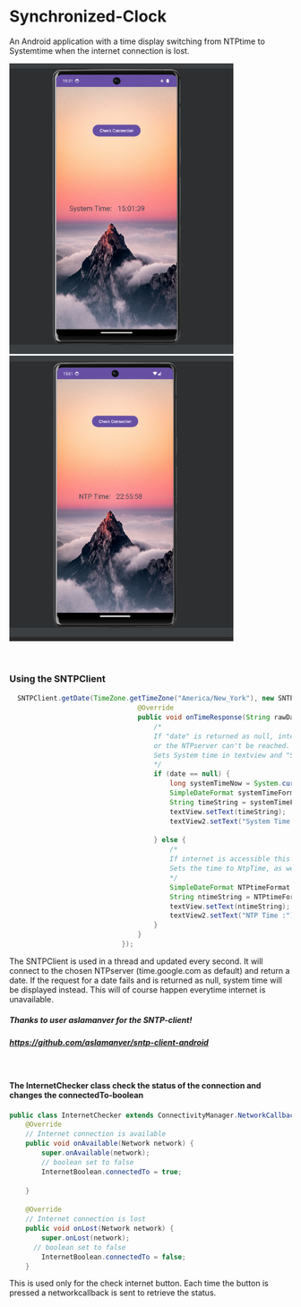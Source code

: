 # Synchronized-Clock
An Android application with a time display switching from NTPtime to Systemtime
when the internet connection is lost.


<img src="/systemtime.png" width="400" hight="1200"> <img src="/ntptime.png" width="400" hight="1200">
<p><br></p>


### Using the SNTPClient


```java
  SNTPClient.getDate(TimeZone.getTimeZone("America/New_York"), new SNTPClient.Listener() {
                                @Override
                                public void onTimeResponse(String rawDate, Date date, Exception ex) {
                                    /*
                                    If "date" is returned as null, internet is inaccessible,
                                    or the NTPserver can't be reached.
                                    Sets System time in textview and "SystemTime" message in textView2
                                    */
                                    if (date == null) {
                                        long systemTimeNow = System.currentTimeMillis();
                                        SimpleDateFormat systemTimeFormat = new SimpleDateFormat("kk:mm:ss");
                                        String timeString = systemTimeFormat.format(systemTimeNow);
                                        textView.setText(timeString);
                                        textView2.setText("System Time :");

                                    } else {
                                        /*
                                        If internet is accessible this will run.
                                        Sets the time to NtpTime, as well as changes the time-type message.
                                        */
                                        SimpleDateFormat NTPtimeFormat = new SimpleDateFormat("kk:mm:ss");
                                        String ntimeString = NTPtimeFormat.format(date);
                                        textView.setText(ntimeString);
                                        textView2.setText("NTP Time :");
                                    }
                                }
                            });
```
The SNTPClient is used in a thread and updated every second. It will connect to the chosen NTPserver (time.google.com as default) and return a date. If the request for a date fails and is returned as null, system time will be displayed instead. This will of course happen everytime internet is unavailable.

##### Thanks to user aslamanver for the SNTP-client!
##### https://github.com/aslamanver/sntp-client-android

<p><br></p>

#### The InternetChecker class check the status of the connection and changes the connectedTo-boolean

```java
public class InternetChecker extends ConnectivityManager.NetworkCallback {
    @Override
    // Internet connection is available
    public void onAvailable(Network network) {
        super.onAvailable(network);
        // boolean set to false
        InternetBoolean.connectedTo = true;

    }

    @Override
    // Internet connection is lost
    public void onLost(Network network) {
        super.onLost(network);
      // boolean set to false
        InternetBoolean.connectedTo = false;
    }
```

This is used only for the check internet button.
Each time the button is pressed a networkcallback is sent to retrieve
the status.
